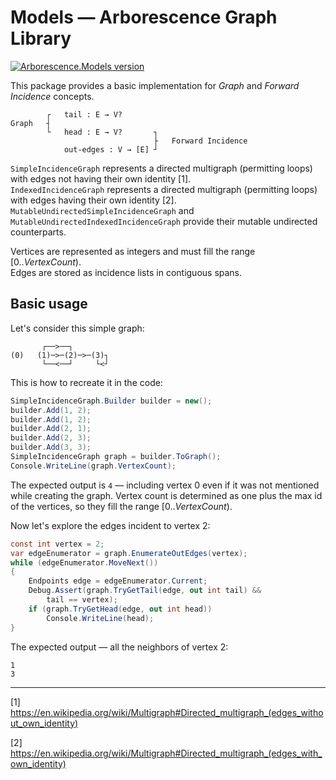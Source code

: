 # Models — Arborescence Graph Library

[![Arborescence.Models version](https://img.shields.io/nuget/v/Arborescence.Models.svg?label=Models&logo=nuget)](https://nuget.org/packages/Arborescence.Models/)

This package provides a basic implementation for _Graph_ and _Forward Incidence_ concepts.

```
        ┌   tail : E → V?
Graph   ┤
        └   head : E → V?       ┐
                                ├   Forward Incidence
            out-edges : V → [E] ┘
```

`SimpleIncidenceGraph` represents a directed multigraph (permitting loops) with edges not having their own identity [1].  
`IndexedIncidenceGraph` represents a directed multigraph (permitting loops) with edges having their own identity [2].  
`MutableUndirectedSimpleIncidenceGraph` and `MutableUndirectedIndexedIncidenceGraph` provide their mutable undirected counterparts.

Vertices are represented as integers and must fill the range [0.._VertexCount_).  
Edges are stored as incidence lists in contiguous spans.

## Basic usage

Let's consider this simple graph:

```
       ┌──>──┐
(0)   (1)─>─(2)─>─(3)┐
       └──<──┘     └<┘
```

This is how to recreate it in the code:

```csharp
SimpleIncidenceGraph.Builder builder = new();
builder.Add(1, 2);
builder.Add(1, 2);
builder.Add(2, 1);
builder.Add(2, 3);
builder.Add(3, 3);
SimpleIncidenceGraph graph = builder.ToGraph();
Console.WriteLine(graph.VertexCount);
```

The expected output is `4` — including vertex 0 even if it was not mentioned while creating the graph.
Vertex count is determined as one plus the max id of the vertices, so they fill the range [0.._VertexCount_).

Now let's explore the edges incident to vertex 2:

```csharp
const int vertex = 2;
var edgeEnumerator = graph.EnumerateOutEdges(vertex);
while (edgeEnumerator.MoveNext())
{
    Endpoints edge = edgeEnumerator.Current;
    Debug.Assert(graph.TryGetTail(edge, out int tail) &&
        tail == vertex);
    if (graph.TryGetHead(edge, out int head))
        Console.WriteLine(head);
}
```

The expected output — all the neighbors of vertex 2:

```
1
3
```

---

[1] https://en.wikipedia.org/wiki/Multigraph#Directed_multigraph_(edges_without_own_identity)

[2] https://en.wikipedia.org/wiki/Multigraph#Directed_multigraph_(edges_with_own_identity)

